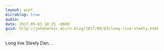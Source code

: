 ```yaml
---
layout: post
microblog: true
audio: 
date: 2017-09-03 10:25 -0600
guid: http://johnbarbic.micro.blog/2017/09/03/long-live-steely.html
---
```

Long live Steely Dan...
